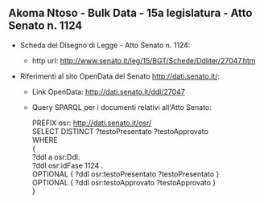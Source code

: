 ## Akoma Ntoso - Bulk Data - 15a legislatura - Atto Senato n. 1124 ##

* Scheda del Disegno di Legge - Atto Senato n. 1124:
	* http url: http://www.senato.it/leg/15/BGT/Schede/Ddliter/27047.htm

* Riferimenti al sito OpenData del Senato http://dati.senato.it/:
	* Link OpenData: http://dati.senato.it/ddl/27047
	* Query SPARQL per i documenti relativi all'Atto Senato:

        PREFIX osr: <http://dati.senato.it/osr/>  
		SELECT DISTINCT ?testoPresentato ?testoApprovato  
		WHERE  
		{  
		    ?ddl a osr:Ddl.  
		    ?ddl osr:idFase 1124 .  
		    OPTIONAL { ?ddl osr:testoPresentato ?testoPresentato }  
		    OPTIONAL { ?ddl osr:testoApprovato ?testoApprovato }  
		}
		